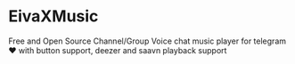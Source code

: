 # EivaXMusic
Free and Open Source Channel/Group Voice chat music player for telegram ❤️ with button support, deezer and saavn playback support
